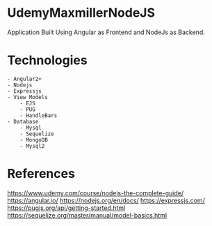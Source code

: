 # UdemyMaxmillerNodeJS

Application Built Using Angular as Frontend and NodeJs as Backend.

# Technologies
    - Angular2+
    - Nodejs
    - Expressjs
    - View Models
        - EJS
        - PUG
        - HandleBars
    - Database
        - Mysql
        - Sequelize
        - MongoDB
        - Mysql2

# References
https://www.udemy.com/course/nodejs-the-complete-guide/
https://angular.io/
https://nodejs.org/en/docs/
https://expressjs.com/
https://pugjs.org/api/getting-started.html
https://sequelize.org/master/manual/model-basics.html